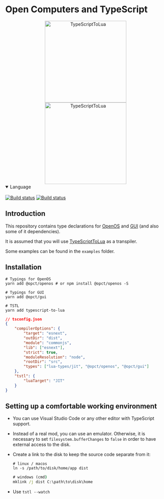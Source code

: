 # Open Computers and TypeScript

<div align="center">
<img src="https://gamepedia.cursecdn.com/minecraft_ru_gamepedia/f/f4/Корпус_компьютера1_(OpenComputers).png" alt="TypeScriptToLua" width="256" />
<img src="https://raw.githubusercontent.com/TypeScriptToLua/TypeScriptToLua/master/logo-hq.png" alt="TypeScriptToLua" width="256" />
</div>

<details open>
<summary>Language</summary>
<br>
<a href="README.md">
<img alt="Build status" src="https://img.shields.io/badge/english-red.svg?style=for-the-badge" /></a>

<a href="README.ru.md">
<img alt="Build status" src="https://img.shields.io/badge/russian-red.svg?style=for-the-badge" /></a>
</details>

## Introduction

This repository contains type declarations for [OpenOS](https://ocdoc.cil.li/) and [GUI](https://github.com/IgorTimofeev/GUI) (and also some of it dependencies).

It is assumed that you will use [TypeScriptToLua](https://github.com/TypeScriptToLua/TypeScriptToLua) as a transpiler.

Some examples can be found in the `examples` folder.

## Installation

```shell
# Typings for OpenOS
yarn add @opct/openos # or npm install @opct/openos -S

# Typings for GUI
yarn add @opct/gui

# TSTL
yarn add typescript-to-lua
```

```json
// tsconfig.json
{
    "compilerOptions": {
        "target": "esnext",
        "outDir": "dist",
        "module": "commonjs",
        "lib": ["esnext"],
        "strict": true,
        "moduleResolution": "node",
        "rootDir": "src",
        "types": ["lua-types/jit", "@opct/openos", "@opct/gui"]
    },
    "tstl": {
        "luaTarget": "JIT"
    }
}
```

## Setting up a comfortable working environment

- You can use Visual Studio Code or any other editor with TypeScript support.
- Instead of a real mod, you can use an emulator. Otherwise, it is necessary to set `filesystem.bufferChanges` to `false` in order to have external access to the disk.
- Create a link to the disk to keep the source code separate from it:

    ```shell
    # linux / macos
    ln -s /path/to/disk/home/app dist
    ```

    ```cmd
    # windows (cmd)
    mklink /j dist C:\path\to\disk\home
    ```

- Use `tstl --watch`
